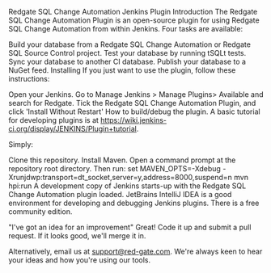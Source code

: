 Redgate SQL Change Automation Jenkins Plugin
Introduction
The Redgate SQL Change Automation Plugin is an open-source plugin for using Redgate SQL Change Automation from within Jenkins. Four tasks are available:

Build your database from a Redgate SQL Change Automation or Redgate SQL Source Control project.
Test your database by running tSQLt tests.
Sync your database to another CI database.
Publish your database to a NuGet feed.
Installing
If you just want to use the plugin, follow these instructions:

Open your Jenkins.
Go to Manage Jenkins > Manage Plugins> Available and search for Redgate.
Tick the Redgate SQL Change Automation Plugin, and click 'Install Without Restart'
How to build/debug the plugin.
A basic tutorial for developing plugins is at https://wiki.jenkins-ci.org/display/JENKINS/Plugin+tutorial.

Simply:

Clone this repository.
Install Maven.
Open a command prompt at the repository root directory. Then run:
set MAVEN_OPTS=-Xdebug -Xrunjdwp:transport=dt_socket,server=y,address=8000,suspend=n
mvn hpi:run A development copy of Jenkins starts-up with the Redgate SQL Change Automation plugin loaded.
JetBrains IntelliJ IDEA is a good environment for developing and debugging Jenkins plugins. There is a free community edition.

"I've got an idea for an improvement"
Great! Code it up and submit a pull request. If it looks good, we'll merge it in.

Alternatively, email us at support@red-gate.com. We're always keen to hear your ideas and how you're using our tools.
